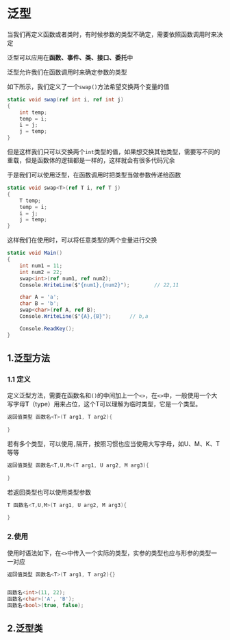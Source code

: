 # 泛型

当我们再定义函数或者类时，有时候参数的类型不确定，需要依照函数调用时来决定

泛型可以应用在**函数、事件、类、接口、委托**中

泛型允许我们在函数调用时来确定参数的类型

如下所示，我们定义了一个`swap()`方法希望交换两个变量的值

```cs
static void swap(ref int i, ref int j)
{
    int temp;
    temp = i;
    i = j;
    j = temp;
}
```

但是这样我们只可以交换两个`int`类型的值，如果想交换其他类型，需要写不同的重载，但是函数体的逻辑都是一样的，这样就会有很多代码冗余

于是我们可以使用泛型，在函数调用时把类型当做参数传递给函数

```cs {1,3}
static void swap<T>(ref T i, ref T j)
{
    T temp;
    temp = i;
    i = j;
    j = temp;
}
```

这样我们在使用时，可以将任意类型的两个变量进行交换

```cs
static void Main()
{
    int num1 = 11;
    int num2 = 22;
    swap<int>(ref num1, ref num2);
    Console.WriteLine($"{num1},{num2}");        // 22,11

    char A = 'a';
    char B = 'b';
    swap<char>(ref A, ref B);
    Console.WriteLine($"{A},{B}");      // b,a

    Console.ReadKey();
}
```





## 1.泛型方法

### 1.1 定义

定义泛型方法，需要在函数名和`()`的中间加上一个`<>`，在`<>`中，一般使用一个大写字母**T**（type）用来占位，这个T可以理解为临时类型，它是一个类型。

```cs
返回值类型 函数名<T>(T arg1, T arg2){
    
}
```

若有多个类型，可以使用`,`隔开，按照习惯也应当使用大写字母，如U、M、K、T等等

```cs
返回值类型 函数名<T,U,M>(T arg1, U arg2, M arg3){
    
}
```

若返回类型也可以使用类型参数

```cs
T 函数名<T,U,M>(T arg1, U arg2, M arg3){
    
}
```



### 2.使用

使用时语法如下，在`<>`中传入一个实际的类型，实参的类型也应与形参的类型一一对应

```cs {3-5}
返回值类型 函数名<T>(T arg1, T arg2){}


函数名<int>(11, 22);
函数名<char>('A', 'B');
函数名<bool>(true, false);
```



## 2.泛型类